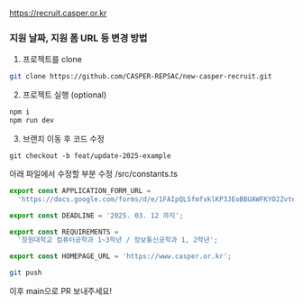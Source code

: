 https://recruit.casper.or.kr


### 지원 날짜, 지원 폼 URL 등 변경 방법


1. 프로젝트를 clone

```bash
git clone https://github.com/CASPER-REPSAC/new-casper-recruit.git
```

2. 프로젝트 실행 (optional)

```bash
npm i
npm run dev
```


3. 브랜치 이동 후 코드 수정

```
git checkout -b feat/update-2025-example
```

아래 파일에서 수정할 부분 수정
/src/constants.ts

```ts
export const APPLICATION_FORM_URL =
  'https://docs.google.com/forms/d/e/1FAIpQLSfmfvklKP3JEoBBUAWFKYO2Zvte37t9pbzOhpPQOXVzoHZY_w/viewform';

export const DEADLINE = '2025. 03. 12 까지';

export const REQUIREMENTS =
  '창원대학교 컴퓨터공학과 1~3학년 / 정보통신공학과 1, 2학년';

export const HOMEPAGE_URL = 'https://www.casper.or.kr';
```


```bash
git push
```

이후 main으로 PR 보내주세요!
